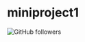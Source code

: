 # miniproject1

![GitHub followers](https://img.shields.io/github/followers/dcbeergoddess?style=social)
